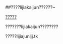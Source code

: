 ##????lijiakaijun??????~

[?????](https://lijiajunljj.github.io)

???????lijiakaijun????????

?????lijiajunljj.tk
